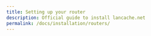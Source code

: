 ```yaml
---
title: Setting up your router
description: Official guide to install lancache.net
permalink: /docs/installation/routers/
---
```

